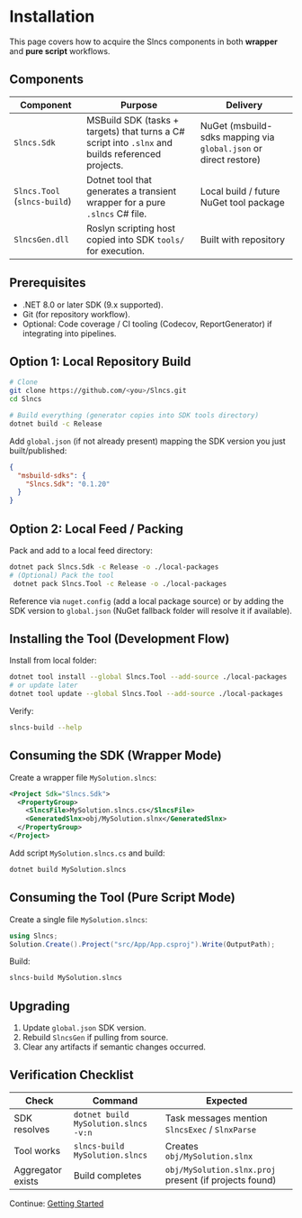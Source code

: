 # Installation

This page covers how to acquire the Slncs components in both **wrapper** and **pure script** workflows.

## Components
| Component | Purpose | Delivery |
|-----------|---------|----------|
| `Slncs.Sdk` | MSBuild SDK (tasks + targets) that turns a C# script into `.slnx` and builds referenced projects. | NuGet (msbuild-sdks mapping via `global.json` or direct restore) |
| `Slncs.Tool` (`slncs-build`) | Dotnet tool that generates a transient wrapper for a pure `.slncs` C# file. | Local build / future NuGet tool package |
| `SlncsGen.dll` | Roslyn scripting host copied into SDK `tools/` for execution. | Built with repository | 

## Prerequisites
- .NET 8.0 or later SDK (9.x supported).
- Git (for repository workflow).
- Optional: Code coverage / CI tooling (Codecov, ReportGenerator) if integrating into pipelines.

## Option 1: Local Repository Build
```bash
# Clone
git clone https://github.com/<you>/Slncs.git
cd Slncs

# Build everything (generator copies into SDK tools directory)
dotnet build -c Release
```

Add `global.json` (if not already present) mapping the SDK version you just built/published:
```json
{
  "msbuild-sdks": {
    "Slncs.Sdk": "0.1.20"
  }
}
```

## Option 2: Local Feed / Packing
Pack and add to a local feed directory:
```bash
dotnet pack Slncs.Sdk -c Release -o ./local-packages
# (Optional) Pack the tool
 dotnet pack Slncs.Tool -c Release -o ./local-packages
```
Reference via `nuget.config` (add a local package source) or by adding the SDK version to `global.json` (NuGet fallback folder will resolve it if available).

## Installing the Tool (Development Flow)
Install from local folder:
```bash
dotnet tool install --global Slncs.Tool --add-source ./local-packages
# or update later
dotnet tool update --global Slncs.Tool --add-source ./local-packages
```
Verify:
```bash
slncs-build --help
```

## Consuming the SDK (Wrapper Mode)
Create a wrapper file `MySolution.slncs`:
```xml
<Project Sdk="Slncs.Sdk">
  <PropertyGroup>
    <SlncsFile>MySolution.slncs.cs</SlncsFile>
    <GeneratedSlnx>obj/MySolution.slnx</GeneratedSlnx>
  </PropertyGroup>
</Project>
```
Add script `MySolution.slncs.cs` and build:
```bash
dotnet build MySolution.slncs
```

## Consuming the Tool (Pure Script Mode)
Create a single file `MySolution.slncs`:
```csharp
using Slncs;
Solution.Create().Project("src/App/App.csproj").Write(OutputPath);
```
Build:
```bash
slncs-build MySolution.slncs
```

## Upgrading
1. Update `global.json` SDK version.
2. Rebuild `SlncsGen` if pulling from source.
3. Clear any artifacts if semantic changes occurred.

## Verification Checklist
| Check | Command | Expected |
|-------|---------|----------|
| SDK resolves | `dotnet build MySolution.slncs -v:n` | Task messages mention `SlncsExec` / `SlnxParse` |
| Tool works | `slncs-build MySolution.slncs` | Creates `obj/MySolution.slnx` |
| Aggregator exists | Build completes | `obj/MySolution.slnx.proj` present (if projects found) |

Continue: [Getting Started](getting-started.md)
